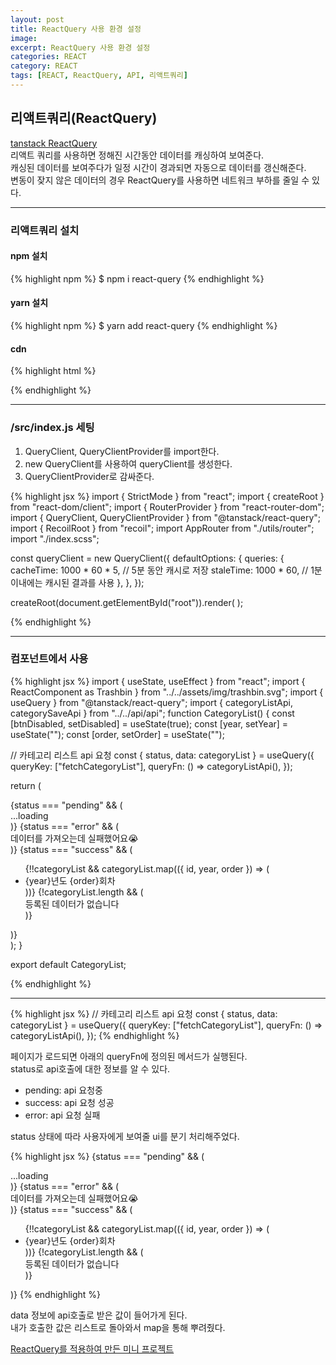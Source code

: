 ```yaml
---
layout: post
title: ReactQuery 사용 환경 설정
image:
excerpt: ReactQuery 사용 환경 설정
categories: REACT
category: REACT
tags: [REACT, ReactQuery, API, 리액트쿼리]
---
```


## 리액트쿼리(ReactQuery)

[tanstack ReactQuery](https://tanstack.com/query/v3)  
리액트 쿼리를 사용하면 정해진 시간동안 데이터를 캐싱하여 보여준다.  
캐싱된 데이터를 보여주다가 일정 시간이 경과되면 자동으로 데이터를 갱신해준다.  
변동이 잦지 않은 데이터의 경우 ReactQuery를 사용하면 네트워크 부하를 줄일 수 있다.

---

### 리액트쿼리 설치

#### npm 설치

{% highlight npm %}
$ npm i react-query
{% endhighlight %}

#### yarn 설치

{% highlight npm %}
$ yarn add react-query
{% endhighlight %}

#### cdn

{% highlight html %}

<script src="https://unpkg.com/react-query/dist/react-query.production.min.js"></script>

{% endhighlight %}

---

### /src/index.js 세팅

1. QueryClient, QueryClientProvider를 import한다.
2. new QueryClient를 사용하여 queryClient를 생성한다.
3. QueryClientProvider로 감싸준다.

{% highlight jsx %}
import { StrictMode } from "react";
import { createRoot } from "react-dom/client";
import { RouterProvider } from "react-router-dom";
import { QueryClient, QueryClientProvider } from "@tanstack/react-query";
import { RecoilRoot } from "recoil";
import AppRouter from "./utils/router";
import "./index.scss";

const queryClient = new QueryClient({
  defaultOptions: {
    queries: {
      cacheTime: 1000 * 60 * 5, // 5분 동안 캐시로 저장
      staleTime: 1000 * 60, // 1분 이내에는 캐시된 결과를 사용
    },
  },
});

createRoot(document.getElementById("root")).render(
  <StrictMode>
    <QueryClientProvider client={queryClient}>
      <RecoilRoot>
        <RouterProvider router={AppRouter} />
      </RecoilRoot>
    </QueryClientProvider>
  </StrictMode>
);


{% endhighlight %}

---

### 컴포넌트에서 사용

{% highlight jsx %}
import { useState, useEffect } from "react";
import { ReactComponent as Trashbin } from "../../assets/img/trashbin.svg";
import { useQuery } from "@tanstack/react-query";
import { categoryListApi, categorySaveApi } from "../../api/api";
function CategoryList() {
  const [btnDisabled, setDisabled] = useState(true);
  const [year, setYear] = useState("");
  const [order, setOrder] = useState("");

  // 카테고리 리스트 api 요청
  const { status, data: categoryList } = useQuery({
    queryKey: ["fetchCategoryList"],
    queryFn: () => categoryListApi(),
  });

  return (
    <div>
      <div>
        {status === "pending" && (
          <div className="text-center mt-36">...loading</div>
        )}
        {status === "error" && (
          <div className="text-center mt-36">
            데이터를 가져오는데 실패했어요😭
          </div>
        )}
        {status === "success" && (
          <ul className="quiz-list pt-2">
            {!!categoryList &&
              categoryList.map(({ id, year, order }) => (
                <li className="hover:bg-slate-50 py-1" key={id}>
                  <div className="flex justify-between">
                    {year}년도 {order}회차
                  </div>
                  <Trashbin className="mr-2" height="16px" fill="#6B7280" />
                </li>
              ))}
            {!categoryList.length && (
              <div className="text-center mt-36">등록된 데이터가 없습니다</div>
            )}
          </ul>
        )}
      </div>
    </div>
  );
}

export default CategoryList;

{% endhighlight %}

---

{% highlight jsx %}
  // 카테고리 리스트 api 요청
  const { status, data: categoryList } = useQuery({
    queryKey: ["fetchCategoryList"],
    queryFn: () => categoryListApi(),
  });
{% endhighlight %}

페이지가 로드되면 아래의 queryFn에 정의된 메서드가 실행된다.  
status로 api호출에 대한 정보를 알 수 있다.  
- pending: api 요청중
- success: api 요청 성공
- error: api 요청 실패  

status 상태에 따라 사용자에게 보여줄 ui를 분기 처리해주었다.

{% highlight jsx %}
{status === "pending" && (
  <div className="text-center mt-36">...loading</div>
)}
{status === "error" && (
  <div className="text-center mt-36">
    데이터를 가져오는데 실패했어요😭
  </div>
)}
{status === "success" && (
  <ul className="quiz-list pt-2">
    {!!categoryList &&
      categoryList.map(({ id, year, order }) => (
        <li className="hover:bg-slate-50 py-1" key={id}>
          <div className="flex justify-between">
            {year}년도 {order}회차
          </div>
          <Trashbin className="mr-2" height="16px" fill="#6B7280" />
        </li>
      ))}
    {!categoryList.length && (
      <div className="text-center mt-36">등록된 데이터가 없습니다</div>
    )}
  </ul>
)}
{% endhighlight %}

data 정보에 api호출로 받은 값이 들어가게 된다.  
내가 호출한 값은 리스트로 돌아와서 map을 통해 뿌려줬다.


[ReactQuery를 적용하여 만든 미니 프로젝트](https://github.com/DaYoung-woo/linux-quiz)  
